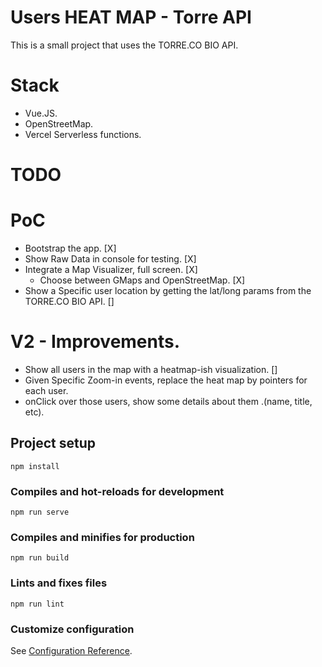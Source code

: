# Users HEAT MAP - Torre API
This is a small project that uses the TORRE.CO BIO API.

# Stack

* Vue.JS.
* OpenStreetMap.
* Vercel Serverless functions.

# TODO

# PoC

* Bootstrap the app.                          [X]
* Show Raw Data in console for testing.       [X] 
* Integrate a Map Visualizer, full screen.    [X]
    * Choose between GMaps and OpenStreetMap. [X]
* Show a Specific user location by getting the lat/long params from the TORRE.CO BIO API. []

# V2 - Improvements.

* Show all users in the map with a heatmap-ish visualization. []
* Given Specific Zoom-in events, replace the heat map by pointers for each user.
* onClick over those users, show some details about them .(name, title, etc).


## Project setup
```
npm install
```

### Compiles and hot-reloads for development
```
npm run serve
```

### Compiles and minifies for production
```
npm run build
```

### Lints and fixes files
```
npm run lint
```

### Customize configuration
See [Configuration Reference](https://cli.vuejs.org/config/).
